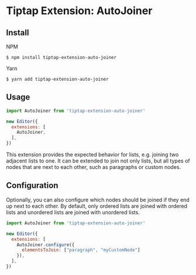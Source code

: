 # Tiptap Extension: AutoJoiner

## Install

NPM
```
$ npm install tiptap-extension-auto-joiner
```

Yarn
```
$ yarn add tiptap-extension-auto-joiner
```

## Usage

```js
import AutoJoiner from 'tiptap-extension-auto-joiner'

new Editor({
  extensions: [
    AutoJoiner,
  ],
})
```
This extension provides the expected behavior for lists, e.g. joining two adjacent lists to one.
It can be extended to join not only lists, but all types of nodes that are next to each other, such as paragraphs or custom nodes.

## Configuration

Optionally, you can also configure which nodes should be joined if they end up next to each other.
By default, only ordered lists are joined with ordered lists and unordered lists are joined with unordered lists.

```js
import AutoJoiner from 'tiptap-extension-auto-joiner'

new Editor({
  extensions: [
    AutoJoiner.configure({
      elementsToJoin: ["paragraph", "myCustomNode"]
    }),
  ],
})
```



